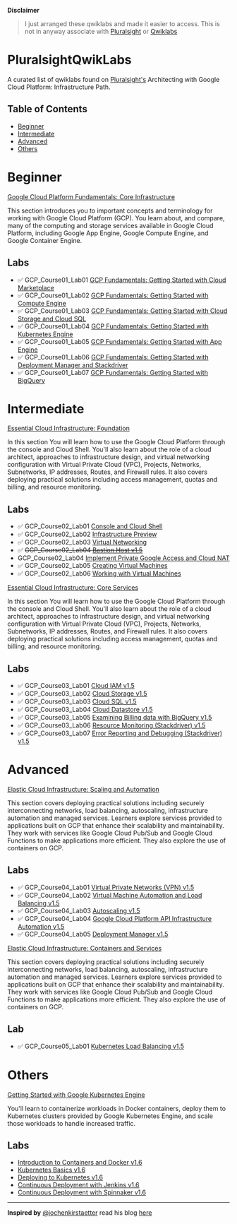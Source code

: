 
**Disclaimer**
 
>I just arranged these qwiklabs and made it easier to access. This is not in anyway associate with [Pluralsight](https://www.pluralsight.com) or [Qwiklabs](https://www.qwiklabs.com)

# PluralsightQwikLabs
A curated list of qwiklabs found on [Pluralsight's](https://www.pluralsight.com/paths/architecting-with-google-cloud-platform-infrastructure) Architecting with Google Cloud Platform: Infrastructure Path.



## Table of Contents

- [Beginner](#Beginner)
- [Intermediate](#Intermediate)
- [Advanced](#Advanced)
- [Others](#Others)

# Beginner

[Google Cloud Platform Fundamentals: Core Infrastructure](https://www.pluralsight.com/courses/gcp-fundamentals)

This section introduces you to important concepts and terminology for working with Google Cloud Platform (GCP). You learn about, and compare, many of the computing and storage services available in Google Cloud Platform, including Google App Engine, Google Compute Engine, and Google Container Engine.

## Labs

* ✅ GCP_Course01_Lab01 [GCP Fundamentals: Getting Started with Cloud Marketplace](https://googlepluralsight.qwiklabs.com/focuses/23608)
* ✅ GCP_Course01_Lab02 [GCP Fundamentals: Getting Started with Compute Engine](https://googlepluralsight.qwiklabs.com/focuses/23631)
* ✅ GCP_Course01_Lab03 [GCP Fundamentals: Getting Started with Cloud Storage and Cloud SQL](https://googlepluralsight.qwiklabs.com/focuses/23632)
* ✅ GCP_Course01_Lab04 [GCP Fundamentals: Getting Started with Kubernetes Engine](https://googlepluralsight.qwiklabs.com/focuses/23633)
* ✅ GCP_Course01_Lab05 [GCP Fundamentals: Getting Started with App Engine](https://googlepluralsight.qwiklabs.com/focuses/23634)
* ✅ GCP_Course01_Lab06 [GCP Fundamentals: Getting Started with Deployment Manager and Stackdriver](https://googlepluralsight.qwiklabs.com/focuses/23635)
* ✅ GCP_Course01_Lab07 [GCP Fundamentals: Getting Started with BigQuery](https://googlepluralsight.qwiklabs.com/focuses/23636)

# Intermediate

[Essential Cloud Infrastructure: Foundation](https://app.pluralsight.com/library/courses/gcp-infrastructure-foundation/table-of-contents)

In this section You will learn how to use the Google Cloud Platform through the console and Cloud Shell. You'll also learn about the role of a cloud architect, approaches to infrastructure design, and virtual networking configuration with Virtual Private Cloud (VPC), Projects, Networks, Subnetworks, IP addresses, Routes, and Firewall rules. It also covers deploying practical solutions including access management, quotas and billing, and resource monitoring.

## Labs

* ✅ GCP_Course02_Lab01 [Console and Cloud Shell](https://googlepluralsight.qwiklabs.com/focuses/9763374)
* ✅ GCP_Course02_Lab02 [Infrastructure Preview](https://googlepluralsight.qwiklabs.com/focuses/9763574)
* ✅ GCP_Course02_Lab03 [Virtual Networking](https://googlepluralsight.qwiklabs.com/focuses/9764190)
* ✅ ~~GCP_Course02_Lab04 [Bastion Host v1.5](https://googlepluralsight.qwiklabs.com/focuses/23655)~~
* GCP_Course02_Lab04 [Implement Private Google Access and Cloud NAT](https://googlepluralsight.qwiklabs.com/focuses/9764461)
* ✅ GCP_Course02_Lab05 [Creating Virtual Machines](https://googlepluralsight.qwiklabs.com/focuses/9765118)
* ✅ GCP_Course02_Lab06 [Working with Virtual Machines](https://googlepluralsight.qwiklabs.com/focuses/9765895)


[Essential Cloud Infrastructure: Core Services](https://app.pluralsight.com/library/courses/gcp-infrastructure-core-services/table-of-contents)

In this section You will learn how to use the Google Cloud Platform through the console and Cloud Shell. You'll also learn about the role of a cloud architect, approaches to infrastructure design, and virtual networking configuration with Virtual Private Cloud (VPC), Projects, Networks, Subnetworks, IP addresses, Routes, and Firewall rules. It also covers deploying practical solutions including access management, quotas and billing, and resource monitoring.

## Labs

* ✅ GCP_Course03_Lab01 [Cloud IAM v1.5](https://googlepluralsight.qwiklabs.com/focuses/23621)
* ✅ GCP_Course03_Lab02 [Cloud Storage v1.5](https://googlepluralsight.qwiklabs.com/focuses/23630)
* ✅ GCP_Course03_Lab03 [Cloud SQL v1.5](https://googlepluralsight.qwiklabs.com/focuses/23637)
* ✅ GCP_Course03_Lab04 [Cloud Datastore v1.5](https://googlepluralsight.qwiklabs.com/focuses/23639)
* ✅ GCP_Course03_Lab05 [Examining Billing data with BigQuery v1.5](https://googlepluralsight.qwiklabs.com/focuses/23640)
* ✅ GCP_Course03_Lab06 [Resource Monitoring (Stackdriver) v1.5](https://googlepluralsight.qwiklabs.com/focuses/23641)
* ✅ GCP_Course03_Lab07 [Error Reporting and Debugging (Stackdriver) v1.5](https://googlepluralsight.qwiklabs.com/focuses/23642)

# Advanced

[Elastic Cloud Infrastructure: Scaling and Automation](https://app.pluralsight.com/library/courses/gcp-infrastructure-scaling-automation/table-of-contents)

This section covers deploying practical solutions including securely interconnecting networks, load balancing, autoscaling, infrastructure automation and managed services. Learners explore services provided to applications built on GCP that enhance their scalability and maintainability. They work with services like Google Cloud Pub/Sub and Google Cloud Functions to make applications more efficient. They also explore the use of containers on GCP.

## Labs

* ✅ GCP_Course04_Lab01 [Virtual Private Networks (VPN) v1.5](https://googlepluralsight.qwiklabs.com/focuses/23644)
* ✅ GCP_Course04_Lab02 [Virtual Machine Automation and Load Balancing v1.5](https://googlepluralsight.qwiklabs.com/focuses/23646)
* ✅ GCP_Course04_Lab03 [Autoscaling v1.5](https://googlepluralsight.qwiklabs.com/focuses/23647)
* ✅ GCP_Course04_Lab04 [Google Cloud Platform API Infrastructure Automation v1.5](https://googlepluralsight.qwiklabs.com/focuses/23643)
* ✅ GCP_Course04_Lab05 [Deployment Manager v1.5](https://googlepluralsight.qwiklabs.com/focuses/23645)

[Elastic Cloud Infrastructure: Containers and Services](https://app.pluralsight.com/library/courses/gcp-infrastructure-containers-services/table-of-contents)

This section covers deploying practical solutions including securely interconnecting networks, load balancing, autoscaling, infrastructure automation and managed services. Learners explore services provided to applications built on GCP that enhance their scalability and maintainability. They work with services like Google Cloud Pub/Sub and Google Cloud Functions to make applications more efficient. They also explore the use of containers on GCP.

## Lab

* ✅ GCP_Course05_Lab01 [Kubernetes Load Balancing v1.5](https://googlepluralsight.qwiklabs.com/focuses/23638)

# Others

[Getting Started with Google Kubernetes Engine](https://app.pluralsight.com/library/courses/getting-started-google-kubernetes-engine/table-of-contents)

You'll learn to containerize workloads in Docker containers, deploy them to Kubernetes clusters provided by Google Kubernetes Engine, and scale those workloads to handle increased traffic.

## Labs

* [Introduction to Containers and Docker v1.6](https://googlepluralsight.qwiklabs.com/focuses/36034)
* [Kubernetes Basics v1.6](https://googlepluralsight.qwiklabs.com/focuses/36035)
* [Deploying to Kubernetes v1.6](https://googlepluralsight.qwiklabs.com/focuses/36038)
* [Continuous Deployment with Jenkins v1.6](https://googlepluralsight.qwiklabs.com/focuses/36041)
* [Continuous Deployment with Spinnaker v1.6](https://googlepluralsight.qwiklabs.com/focuses/36045)

***************************************************

**Inspired by** [@jochenkirstaetter](https://github.com/jochenkirstaetter) read his blog [here](https://jochen.kirstaetter.name/alc4-qwiklabs/)

